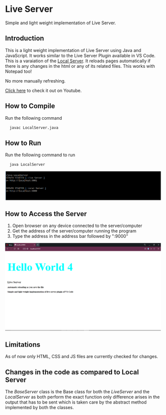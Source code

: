 # Live Server
Simple and light weight implementation of Live Server. 

## Introduction
This is a light weight implementation of Live Server using Java and JavaScript. It works similar to the Live Server Plugin available in VS Code. This is a varaiation of the [Local Server](https://github.com/satanic-devil/Local-Server). It reloads pages automatically if there is any changes in the html or any of its related files. This works with Notepad too!

No more manually refreshing.

[Click here](https://youtu.be/2l7_yBnIEmE) to check it out on Youtube.

## How to Compile
Run the following command
```bash
  javac LocalServer.java
```

## How to Run
Run the following command to run
```bash
  java LocalServer
```
![Example Output of Running the Live Server](https://github.com/satanic-devil/output-files/blob/main/live-server-cmd.png?raw=true)

## How to Access the Server
1. Open browser on any device connected to the server/computer
2. Get the address of the server/computer running the program
3. Type the address in the address bar followed by ":9000"

![Example Output of Accessing the Server on Browser](https://github.com/satanic-devil/output-files/blob/main/live-server-browser.png?raw=true)

## Limitations
As of now only HTML, CSS and JS files are currently checked for changes.

## Changes in the code as compared to Local Server 
The *BaseServer* class is the Base class for both the *LiveServer* and the *LocalServer* as both perform the exact function only difference arises in the output that has to be sent which is taken care by the abstract method implemented by both the classes.
